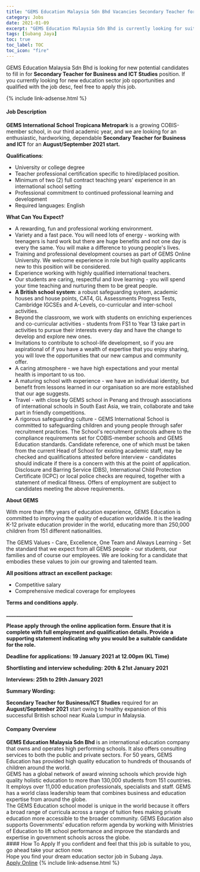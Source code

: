 ```yaml
---
title: "GEMS Education Malaysia Sdn Bhd Vacancies Secondary Teacher for Business and ICT Studies" 
category: Jobs 
date: 2021-01-09 
excerpt: "GEMS Education Malaysia Sdn Bhd is currently looking for suitable person to fill in the Secondary Teacher for Business and ICT Studies which positioned at Subang Jaya" 
tags: [Subang Jaya] 
toc: true 
toc_label: TOC 
toc_icon: "fire" 
--- 
```


<p>GEMS Education Malaysia Sdn Bhd is looking for new potential candidates to fill in for <b>Secondary Teacher for Business and ICT Studies</b> position. If you currently looking for new education sector job opportunities and qualified with the job desc, feel free to apply this job.
</p>{% include link-adsense.html %} 
 <div><div><h4>Job Description</h4></div><div><div><span><div><p><strong>GEMS International School Tropicana Metropark </strong>is a growing COBIS-member school, in our third academic year, and we are looking for an enthusiastic, hardworking, dependable <strong>Secondary Teacher for Business and ICT </strong>for an <strong>August/September 2021 start.</strong></p><p><strong>Qualifications</strong>:</p><ul><li>University or college degree</li><li>Teacher professional certification specific to hired/placed position.</li><li>Minimum of two (2) full contract teaching years' experience in an international school setting</li><li>Professional commitment to continued professional learning and development</li><li>Required languages: English</li></ul><p><strong>What Can You Expect?</strong></p><ul><li>A rewarding, fun and professional working environment.</li><li>Variety and a fast pace. You will need lots of energy - working with teenagers is hard work but there are huge benefits and not one day is every the same. You will make a difference to young people's lives.</li><li>Training and professional development courses as part of GEMS Online University. We welcome experience in role but high quality applicants new to this position will be considered.</li><li>Experience working with highly qualified international teachers.</li><li>Our students are caring, respectful and love learning - you will spend your time teaching and nurturing them to be great people.</li><li><strong>A British school system</strong>: a robust safeguarding system, academic houses and house points, CAT4, GL Assessments Progress Tests, Cambridge IGCSEs and A-Levels, co-curricular and inter-school activities.</li><li>Beyond the classroom, we work with students on enriching experiences and co-curricular activities - students from FS1 to Year 13 take part in activities to pursue their interests every day and have the change to develop and explore new ones.</li><li>Invitations to contribute to school-life development, so if you are aspirational of if you have a wealth of expertise that you enjoy sharing, you will love the opportunities that our new campus and community offer.</li><li>A caring atmosphere - we have high expectations and your mental health is important to us too.</li><li>A maturing school with experience - we have an individual identity, but benefit from lessons learned in our organisation so are more established that our age suggests.</li><li>Travel - with close by GEMS school in Penang and through associations of international schools in South East Asia, we train, collaborate and take part in friendly competitions.</li><li>A rigorous safeguarding culture - GEMS International School is committed to safeguarding children and young people through safer recruitment practices. The School's recruitment protocols adhere to the compliance requirements set for COBIS-member schools and GEMS Education standards. Candidate reference, one of which must be taken from the current Head of School for existing academic staff, may be checked and qualifications attested before interview - candidates should indicate if there is a concern with this at the point of application. Disclosure and Barring Service (DBS), International Child Protection Certificate (ICPC) or local police checks are required, together with a statement of medical fitness. Offers of employment are subject to candidates meeting the above requirements.</li></ul><p><strong>About GEMS</strong></p><p>With more than fifty years of education experience, GEMS Education is committed to improving the quality of education worldwide. It is the leading K-12 private education provider in the world, educating more than 250,000 children from 151 different nationalities.</p><p>The GEMS Values - Care, Excellence, One Team and Always Learning - Set the standard that we expect from all GEMS people - our students, our families and of course our employees. We are looking for a candidate that embodies these values to join our growing and talented team.</p><p><strong>All positions attract an excellent package:</strong></p><ul><li>Competitive salary</li><li>Comprehensive medical coverage for employees</li></ul><p><strong>Terms and conditions apply.</strong></p><p><strong>___________________________________________________</strong></p><p><strong>Please apply through the online application form. Ensure that it is complete with full employment and qualification details. Provide a supporting statement indicating why you would be a suitable candidate for the role.</strong></p><p><strong>Deadline for applications: 19 January 2021 at 12.00pm (KL Time)</strong></p><p><strong>Shortlisting and interview scheduling: 20th &amp; 21st January 2021</strong></p><p><strong>Interviews: 25th to 29th January 2021</strong></p><p><strong>Summary Wording:</strong></p><p><strong>Secondary Teacher for Business/ICT Studies</strong> required for an <strong>August/September 2021</strong> start owing to healthy expansion of this successful British school near Kuala Lumpur in Malaysia.</p></div></span></div></div></div> 
<div><div><h4>Company Overview</h4></div><div><div><span><div><div>
<div>
<div><strong>GEMS Education Malaysia Sdn Bhd</strong> is an international education company that owns and operates high performing schools. It also offers consulting services to both the public and private sectors. For 50 years, GEMS Education has provided high quality education to hundreds of thousands of children around the world.</div>
<div>GEMS has a global network of award winning schools which provide high quality holistic education to more than 130,000 students from 151 countries. It employs over 11,000 education professionals, specialists and staff. GEMS has a world class leadership team that combines business and education expertise from around the globe.</div>
<div>The GEMS Education school model is unique in the world because it offers a broad range of curricula across a range of tuition fees making private education more accessible to the broader community. GEMS Education also supports Governments&#8217; education reform agenda by working with Ministries of Education to lift school performance and improve the standards and expertise in government schools across the globe.</div>
</div>
</div></div></span></div></div></div> 
#### How To Apply 
If you confident and feel that this job is suitable to you, go ahead take your action now. <br/> 
Hope you find your dream education sector job in Subang Jaya. <br/> 
<a href="https://www.jobstreet.com.my/en/job/secondary-teacher-for-business-and-ict-studies-4457383?jobId=jobstreet-my-job-4457383&sectionRank=15&token=0~7b60a29f-16fd-4139-bdd5-52a9b101e9a8&fr=SRP%20View%20In%20New%20Ta" class="btn btn--info" target="_blank" rel="nofollow noopenner">Apply Online</a> 
{% include link-adsense.html %} 